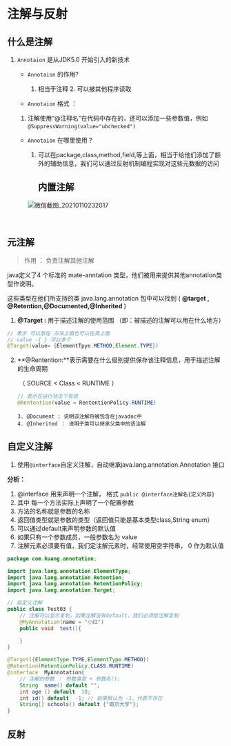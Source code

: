 # 注解与反射

## 什么是注解

1. `Annotaion` 是从JDK5.0 开始引入的新技术

   -  `Annotaion` 的作用?

         1. 相当于注释
            2. 可以被其他程序读取

   -  `Annotaion` 格式 ：

     1. 注解使用“@注释名”在代码中存在的，还可以添加一些参数值，例如`@SuppressWarning(value="ubchecked")`

   - `Annotaion` 在哪里使用？

     1. 可以在package,class,method,field,等上面，相当于给他们添加了额外的辅助信息，我们可以通过反射机制编程实现对这些元数据的访问

        

        

        ## 内置注解

     ![微信截图_20210110232017](D:\typora\JAVA-MD\微信截图_20210110232017.png)

     

     ​                           

     

## 元注解	

> 作用 ： 负责注解其他注解 

java定义了4 个标准的 mate-anntation 类型，他们被用来提供其他annotation类型作说明。

这些类型在他们所支持的类 java.lang.annotation 包中可以找到 (  **@target , @Retention,@Documented,@Inherited** )

1.  **@Target :** 用于描述注解的使用范围 （即：被描述的注解可以用在什么地方）

   ~~~java
   // 表示 可以放在 方法上面也可以在类上面
   // value -{ } 可以多个
   @Target(value= {ElementTpye.METHOD,Element.TYPE})
   ~~~

   

2. **@Rentention:**表示需要在什么级别提供保存该注释信息，用于描述注解的生命周期

   ​	（ SOURCE  < Class < RUNTIME  ）

   ~~~java
   // 表示在运行状态下有效
   @Rentention(value = RententionPolicy.RUNTIME)
   ~~~

       3. @Document : 说明该注解将被包含在javadoc中
       4. @Inherited ： 说明子类可以继承父类中的该注解



## 自定义注解 

1. 使用`@interface`自定义注解，自动继承java.lang.annotation.Annotation 接口



**分析：**

1. @interface 用来声明一个注解， 格式 `public @interface注解名{定义内容}`
2. 其中 每一个方法实际上声明了一个配置参数
3. 方法的名称就是参数的名称
4. 返回值类型就是参数的类型（返回值只能是基本类型class,String enum）
5. 可以通过default来声明参数的默认值
6. 如果只有一个参数成员，一般参数名为 value
7. 注解元素必须要有值，我们定注解元素时，经常使用空字符串， 0 作为默认值

~~~java
package com.kuang.annotation;

import java.lang.annotation.ElementType;
import java.lang.annotation.Retention;
import java.lang.annotation.RetentionPolicy;
import java.lang.annotation.Target;

// 自定义注解
public class Test03 {
    // 注解可以显示复制，如果注解没有default，我们必须给注解复制
    @MyAnnotation(name = "小红")
    public void  test(){

    }
}

@Target({ElementType.TYPE,ElementType.METHOD})
@Retention(RetentionPolicy.CLASS.RUNTIME)
@interface  MyAnnotation{
    // 注解的参数 ： 参数类型 + 参数名();
    String  name() default "";
    int age () default  10;
    int id() default  -1; // 如果默认为 -1，代表不存在
    String[] schools() default {"南京大学"};
}
~~~



## 反射















